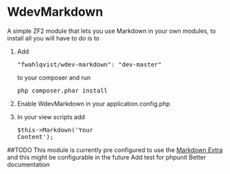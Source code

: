 WdevMarkdown
============

A simple ZF2 module that lets you use Markdown in your own modules, to install all you will have to do is to 
1. Add <pre>"fwahlqvist/wdev-markdown": "dev-master"</pre> to your composer and run <pre>php composer.phar install</pre>

2. Enable WdevMarkdown in your application.config.php

3. In your view scripts add <pre>$this->Markdown('Your Content');</pre>


##TODO
This module is currently pre configured to use the <a href="http://michelf.ca/projects/php-markdown/extra/">Markdown Extra</a> and this might be configurable in the future
Add test for phpunit
Better documentation 